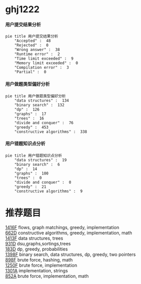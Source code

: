# ghj1222

<!-- tabs:start -->



#### **用户提交结果分析**

```mermaid
pie title 用户提交结果分析
    "Accepted" :  48
    "Rejected" :  0
    "Wrong answer" :  38
    "Runtime error" :  2
    "Time limit exceeded" :  9
    "Memory limit exceeded" :  0
    "Compilation error" :  3
    "Partial" :  0
```

#### **用户做题类型偏好分析**

```mermaid
pie title 用户做题类型偏好分析
    "data structures" :  134
    "binary search" :  132
    "dp" :  126
    "graphs" :  17
    "trees" :  16
    "divide and conquer" :  76
    "greedy" :  453
    "constructive algorithms" :  338
```
#### **用户错题知识点分析**

```mermaid
pie title 用户错题知识点分析
    "data structures" :  19
    "binary search" :  6
    "dp" :  14
    "graphs" :  100
    "trees" :  0
    "divide and conquer" :  0
    "greedy" :  21
    "constructive algorithms" :  9
```



<!-- tabs:end -->
# 推荐题目
[1416F](https://codeforces.com/contest/1416/problem/F)		flows,
                        graph matchings,
                        greedy,
                        implementation		  
[662D](https://codeforces.com/contest/662/problem/D)		constructive algorithms,
                        greedy,
                        implementation,
                        math		  
[1413F](https://codeforces.com/contest/1413/problem/F)		data structures,
                        trees		  
[931D](https://codeforces.com/contest/931/problem/D)		dsu,graphs,sortings,trees		  
[183D](https://codeforces.com/contest/183/problem/D)		dp,
                        greedy,
                        probabilities		  
[1398F](https://codeforces.com/contest/1398/problem/F)		binary search,
                        data structures,
                        dp,
                        greedy,
                        two pointers		  
[898F](https://codeforces.com/contest/898/problem/F)		brute force,
                        hashing,
                        math		  
[1250F](https://codeforces.com/contest/1250/problem/F)		brute force,
                        implementation		  
[1301A](https://codeforces.com/contest/1301/problem/A)		implementation,
                        strings		  
[852A](https://codeforces.com/contest/852/problem/A)		brute force,
                        implementation,
                        math		  
